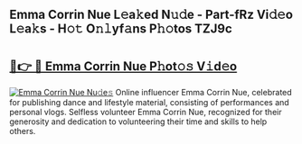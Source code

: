 ## Emma Corrin Nue L𝚎a𝚔ed N𝚞𝚍e - Part-fRz Vi𝚍𝚎o L𝚎a𝚔s - H𝚘𝚝 O𝚗𝚕yf𝚊ns P𝚑𝚘tos TZJ9c

# <h2><a href="http://kf9ho39.oniu.top/?m=Emma+Corrin+Nue">🔗👉 🔴 Emma Corrin Nue P𝚑ot𝚘𝚜 V𝚒d𝚎o</a></h2>

[![Emma Corrin Nue Nu𝚍e𝚜](https://i.imgur.com/0qMVB7G.gif)](http://kf9ho39.oniu.top/?m=Emma+Corrin+Nue)
Online influencer Emma Corrin Nue, celebrated for publishing dance and lifestyle material, consisting of performances and personal vlogs. Selfless volunteer Emma Corrin Nue, recognized for their generosity and dedication to volunteering their time and skills to help others.  
